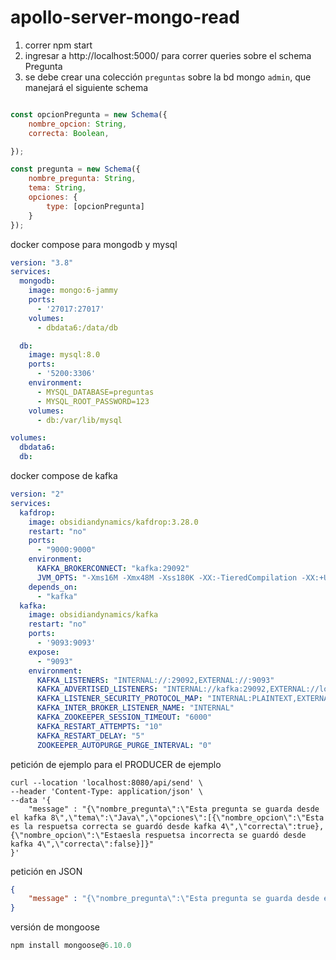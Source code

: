 # apollo-server-mongo-read

1. correr npm start
2. ingresar a http://localhost:5000/ para correr queries sobre el schema Pregunta
3. se debe crear una colección `preguntas` sobre la bd mongo `admin`, que manejará el siguiente schema

```javascript

const opcionPregunta = new Schema({
    nombre_opcion: String, 
    correcta: Boolean, 

});

const pregunta = new Schema({
    nombre_pregunta: String, 
    tema: String, 
    opciones: {
        type: [opcionPregunta]
    }
});

```

docker compose para mongodb y mysql 

```yml
version: "3.8"
services:
  mongodb:
    image: mongo:6-jammy
    ports:
      - '27017:27017'
    volumes:
      - dbdata6:/data/db

  db:
    image: mysql:8.0
    ports:
      - '5200:3306'
    environment:
      - MYSQL_DATABASE=preguntas
      - MYSQL_ROOT_PASSWORD=123
    volumes:
      - db:/var/lib/mysql

volumes:
  dbdata6:
  db:
```

docker compose de kafka 

```yml
version: "2"
services:
  kafdrop:
    image: obsidiandynamics/kafdrop:3.28.0
    restart: "no"
    ports:
      - "9000:9000"
    environment:
      KAFKA_BROKERCONNECT: "kafka:29092"
      JVM_OPTS: "-Xms16M -Xmx48M -Xss180K -XX:-TieredCompilation -XX:+UseStringDeduplication -noverify"
    depends_on:
      - "kafka"
  kafka:
    image: obsidiandynamics/kafka
    restart: "no"
    ports:
      - '9093:9093'
    expose:
      - "9093"
    environment:
      KAFKA_LISTENERS: "INTERNAL://:29092,EXTERNAL://:9093"
      KAFKA_ADVERTISED_LISTENERS: "INTERNAL://kafka:29092,EXTERNAL://localhost:9093"
      KAFKA_LISTENER_SECURITY_PROTOCOL_MAP: "INTERNAL:PLAINTEXT,EXTERNAL:PLAINTEXT"
      KAFKA_INTER_BROKER_LISTENER_NAME: "INTERNAL"
      KAFKA_ZOOKEEPER_SESSION_TIMEOUT: "6000"
      KAFKA_RESTART_ATTEMPTS: "10"
      KAFKA_RESTART_DELAY: "5"
      ZOOKEEPER_AUTOPURGE_PURGE_INTERVAL: "0"
```
petición de ejemplo para el PRODUCER de ejemplo 

```curl
curl --location 'localhost:8080/api/send' \
--header 'Content-Type: application/json' \
--data '{
    "message" : "{\"nombre_pregunta\":\"Esta pregunta se guarda desde el kafka 8\",\"tema\":\"Java\",\"opciones\":[{\"nombre_opcion\":\"Esta es la respuetsa correcta se guardó desde kafka 4\",\"correcta\":true},{\"nombre_opcion\":\"Estaesla respuetsa incorrecta se guardó desde kafka 4\",\"correcta\":false}]}"
}'
```

petición en JSON 

```json
{
    "message" : "{\"nombre_pregunta\":\"Esta pregunta se guarda desde el kafka 8\",\"tema\":\"Java\",\"opciones\":[{\"nombre_opcion\":\"Esta es la respuetsa correcta se guardó desde kafka 4\",\"correcta\":true},{\"nombre_opcion\":\"Estaesla respuetsa incorrecta se guardó desde kafka 4\",\"correcta\":false}]}"
}
```

versión de mongoose 

```javascript 
npm install mongoose@6.10.0 
```
